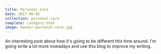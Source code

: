 ```yaml
---
title: Personal Care
date: 2017-06-05
collection: personal-care
template: category.html
image: banner-personal-care.jpg
---
```


An interesting post about how it's going to be different this time around. I'm going write a lot more nowadays and use this blog to improve my writing.